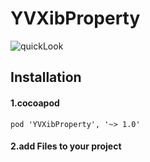 # YVXibProperty

![quickLook](https://github.com/zhuxian022/YVXibProperty/blob/master/view.png?raw=true)

## Installation
#### 1.cocoapod 
```Object-C
pod 'YVXibProperty', '~> 1.0'
```

#### 2.add Files to your project
